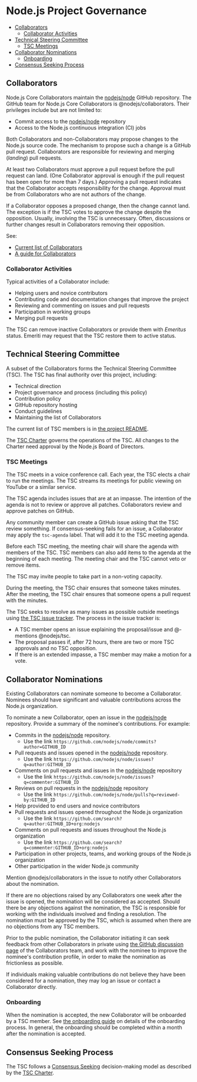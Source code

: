 # Node.js Project Governance

<!-- TOC -->

- [Collaborators](#collaborators)
  - [Collaborator Activities](#collaborator-activities)
- [Technical Steering Committee](#technical-steering-committee)
  - [TSC Meetings](#tsc-meetings)
- [Collaborator Nominations](#collaborator-nominations)
  - [Onboarding](#onboarding)
- [Consensus Seeking Process](#consensus-seeking-process)

<!-- /TOC -->

## Collaborators

Node.js Core Collaborators maintain the [nodejs/node][] GitHub repository.
The GitHub team for Node.js Core Collaborators is @nodejs/collaborators. Their
privileges include but are not limited to:

* Commit access to the [nodejs/node][] repository
* Access to the Node.js continuous integration (CI) jobs

Both Collaborators and non-Collaborators may propose changes to the Node.js
source code. The mechanism to propose such a change is a GitHub pull request.
Collaborators are responsible for reviewing and merging (_landing_)
pull requests.

At least two Collaborators must approve a pull request before the pull request
can land. (One Collaborator approval is enough if the pull request has been open
for more than 7 days.) Approving a pull request indicates that the Collaborator
accepts responsibility for the change. Approval must be from Collaborators who
are not authors of the change.

If a Collaborator opposes a proposed change, then the change cannot land. The
exception is if the TSC votes to approve the change despite the opposition.
Usually, involving the TSC is unnecessary. Often, discussions or further changes
result in Collaborators removing their opposition.

See:

* [Current list of Collaborators](./README.md#current-project-team-members)
* [A guide for Collaborators](./COLLABORATOR_GUIDE.md)

### Collaborator Activities

Typical activities of a Collaborator include:

* Helping users and novice contributors
* Contributing code and documentation changes that improve the project
* Reviewing and commenting on issues and pull requests
* Participation in working groups
* Merging pull requests

The TSC can remove inactive Collaborators or provide them with _Emeritus_
status. Emeriti may request that the TSC restore them to active status.

## Technical Steering Committee

A subset of the Collaborators forms the Technical Steering Committee (TSC).
The TSC has final authority over this project, including:

* Technical direction
* Project governance and process (including this policy)
* Contribution policy
* GitHub repository hosting
* Conduct guidelines
* Maintaining the list of Collaborators

The current list of TSC members is in
[the project README](./README.md#current-project-team-members).

The [TSC Charter][] governs the operations of the TSC. All changes to the
Charter need approval by the Node.js Board of Directors.

### TSC Meetings

The TSC meets in a voice conference call. Each year, the TSC elects a chair to
run the meetings. The TSC streams its meetings for public viewing on YouTube or
a similar service.

The TSC agenda includes issues that are at an impasse. The intention of the
agenda is not to review or approve all patches. Collaborators review and approve
patches on GitHub.

Any community member can create a GitHub issue asking that the TSC review
something. If consensus-seeking fails for an issue, a Collaborator may apply the
`tsc-agenda` label. That will add it to the TSC meeting agenda.

Before each TSC meeting, the meeting chair will share the agenda with members of
the TSC. TSC members can also add items to the agenda at the beginning of each
meeting. The meeting chair and the TSC cannot veto or remove items.

The TSC may invite people to take part in a non-voting capacity.

During the meeting, the TSC chair ensures that someone takes minutes. After the
meeting, the TSC chair ensures that someone opens a pull request with the
minutes.

The TSC seeks to resolve as many issues as possible outside meetings using
[the TSC issue tracker](https://github.com/nodejs/TSC/issues). The process in
the issue tracker is:

* A TSC member opens an issue explaining the proposal/issue and @-mentions
  @nodejs/tsc.
* The proposal passes if, after 72 hours, there are two or more TSC approvals
  and no TSC opposition.
* If there is an extended impasse, a TSC member may make a motion for a vote.

## Collaborator Nominations

Existing Collaborators can nominate someone to become a Collaborator. Nominees
should have significant and valuable contributions across the Node.js
organization.

To nominate a new Collaborator, open an issue in the [nodejs/node][] repository.
Provide a summary of the nominee's contributions. For example:

* Commits in the [nodejs/node][] repository.
  * Use the link `https://github.com/nodejs/node/commits?author=GITHUB_ID`
* Pull requests and issues opened in the [nodejs/node][] repository.
  * Use the link `https://github.com/nodejs/node/issues?q=author:GITHUB_ID`
* Comments on pull requests and issues in the [nodejs/node][] repository
  * Use the link `https://github.com/nodejs/node/issues?q=commenter:GITHUB_ID`
* Reviews on pull requests in the [nodejs/node][] repository
  * Use the link `https://github.com/nodejs/node/pulls?q=reviewed-by:GITHUB_ID`
* Help provided to end users and novice contributors
* Pull requests and issues opened throughout the Node.js organization
  * Use the link  `https://github.com/search?q=author:GITHUB_ID+org:nodejs`
* Comments on pull requests and issues throughout the Node.js organization
  * Use the link `https://github.com/search?q=commenter:GITHUB_ID+org:nodejs`
* Participation in other projects, teams, and working groups of the Node.js
  organization
* Other participation in the wider Node.js community

Mention @nodejs/collaborators in the issue to notify other Collaborators about
the nomination.

If there are no objections raised by any Collaborators one week after
the issue is opened, the nomination will be considered as accepted.
Should there be any objections against the nomination, the TSC is responsible
for working with the individuals involved and finding a resolution.
The nomination must be approved by the TSC, which is assumed when there are no
objections from any TSC members.

Prior to the public nomination, the Collaborator initiating it can seek
feedback from other Collaborators in private using
[the GitHub discussion page][collaborators-discussions] of the
Collaborators team, and work with the nominee to improve the nominee's
contribution profile, in order to make the nomination as frictionless
as possible.

If individuals making valuable contributions do not believe they have been
considered for a nomination, they may log an issue or contact a Collaborator
directly.

### Onboarding

When the nomination is accepted, the new Collaborator will be onboarded
by a TSC member. See [the onboarding guide](./doc/onboarding.md) on
details of the onboarding process. In general, the onboarding should be
completed within a month after the nomination is accepted.

## Consensus Seeking Process

The TSC follows a [Consensus Seeking][] decision-making model as described by
the [TSC Charter][].

[collaborators-discussions]: https://github.com/orgs/nodejs/teams/collaborators/discussions
[Consensus Seeking]: https://en.wikipedia.org/wiki/Consensus-seeking_decision-making
[TSC Charter]: https://github.com/nodejs/TSC/blob/master/TSC-Charter.md
[nodejs/node]: https://github.com/nodejs/node
